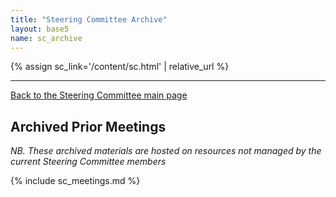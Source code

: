 ```yaml
---
title: "Steering Committee Archive"
layout: base5
name: sc_archive
---
```


{% assign sc_link='/content/sc.html' | relative_url %}

---

<a href="{{ sc_link }}">Back to the Steering Committee main page</a>

## Archived Prior Meetings

*NB. These archived materials are hosted on resources not managed by the current Steering Committee members*

{% include sc_meetings.md %}
